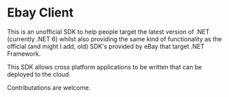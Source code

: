 # Ebay Client

This is an unofficial SDK to help people target the latest version of .NET (currently .NET 6) whilst also providing the same kind of functionality as the official (and might I add, old) SDK's provided by eBay that target .NET Framework.

This SDK allows cross platform applications to be written that can be deployed to the cloud.

Contributations are welcome.